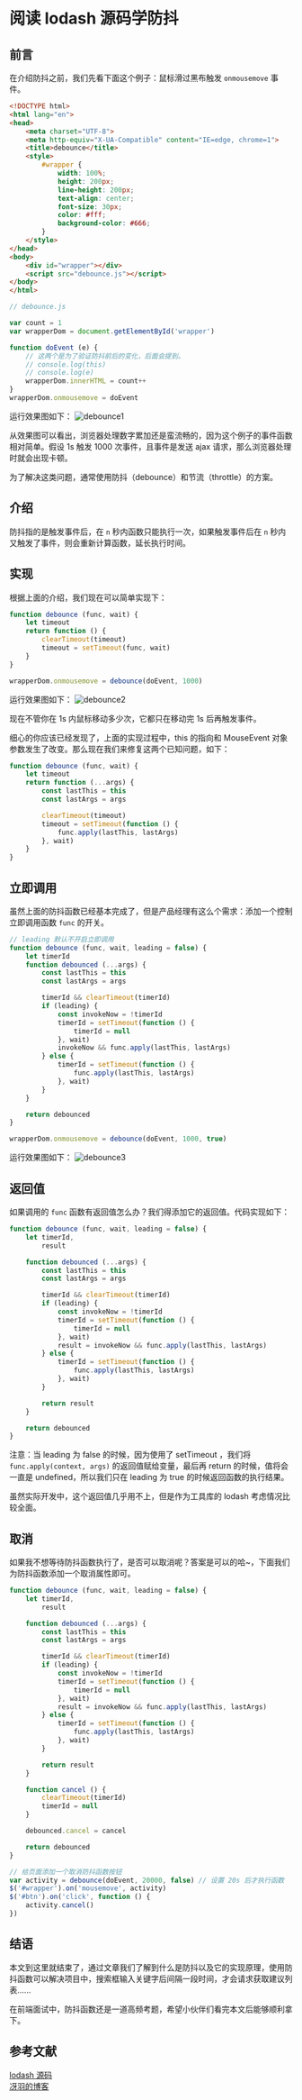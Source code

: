 # 阅读 lodash 源码学防抖

## 前言

在介绍防抖之前，我们先看下面这个例子：鼠标滑过黑布触发 `onmousemove` 事件。
```html
<!DOCTYPE html>
<html lang="en">
<head>
    <meta charset="UTF-8">
    <meta http-equiv="X-UA-Compatible" content="IE=edge, chrome=1">
    <title>debounce</title>
    <style>
        #wrapper {
            width: 100%;
            height: 200px;
            line-height: 200px;
            text-align: center;
            font-size: 30px;
            color: #fff;
            background-color: #666;
        }
    </style>
</head>
<body>
    <div id="wrapper"></div>
    <script src="debounce.js"></script>
</body>
</html>
```
```js
// debounce.js

var count = 1
var wrapperDom = document.getElementById('wrapper')

function doEvent (e) {
    // 这两个是为了验证防抖前后的变化，后面会提到。
    // console.log(this)
    // console.log(e)
    wrapperDom.innerHTML = count++
}
wrapperDom.onmousemove = doEvent
```
运行效果图如下：
![debounce1](../../assets/js_subject/debounce.gif)

从效果图可以看出，浏览器处理数字累加还是蛮流畅的，因为这个例子的事件函数相对简单。假设 1s 触发 1000 次事件，且事件是发送 ajax 请求，那么浏览器处理时就会出现卡顿。

为了解决这类问题，通常使用防抖（debounce）和节流（throttle）的方案。

## 介绍

防抖指的是触发事件后，在 `n` 秒内函数只能执行一次，如果触发事件后在 `n` 秒内又触发了事件，则会重新计算函数，延长执行时间。

## 实现

根据上面的介绍，我们现在可以简单实现下：
```js
function debounce (func, wait) {
    let timeout
    return function () {
        clearTimeout(timeout)
        timeout = setTimeout(func, wait)
    }
}

wrapperDom.onmousemove = debounce(doEvent, 1000)
```

运行效果图如下：
![debounce2](../../assets/js_subject/debounce2.gif)

现在不管你在 1s 内鼠标移动多少次，它都只在移动完 1s 后再触发事件。

细心的你应该已经发现了，上面的实现过程中，this 的指向和 MouseEvent 对象参数发生了改变。那么现在我们来修复这两个已知问题，如下：
```js
function debounce (func, wait) {
    let timeout
    return function (...args) {
        const lastThis = this
        const lastArgs = args

        clearTimeout(timeout)
        timeout = setTimeout(function () {
            func.apply(lastThis, lastArgs)
        }, wait)
    }
}
```

## 立即调用

虽然上面的防抖函数已经基本完成了，但是产品经理有这么个需求：添加一个控制立即调用函数 `func` 的开关。
```js
// leading 默认不开启立即调用
function debounce (func, wait, leading = false) {
    let timerId
    function debounced (...args) {
        const lastThis = this
        const lastArgs = args

        timerId && clearTimeout(timerId)
        if (leading) {
            const invokeNow = !timerId
            timerId = setTimeout(function () {
                timerId = null
            }, wait)
            invokeNow && func.apply(lastThis, lastArgs)
        } else {
            timerId = setTimeout(function () {
                func.apply(lastThis, lastArgs)
            }, wait)
        }
    }

    return debounced
}

wrapperDom.onmousemove = debounce(doEvent, 1000, true)
```

运行效果图如下：
![debounce3](../../assets/js_subject/debounce3.gif)

## 返回值

如果调用的 `func` 函数有返回值怎么办？我们得添加它的返回值。代码实现如下：
```js
function debounce (func, wait, leading = false) {
    let timerId,
        result

    function debounced (...args) {
        const lastThis = this
        const lastArgs = args

        timerId && clearTimeout(timerId)
        if (leading) {
            const invokeNow = !timerId
            timerId = setTimeout(function () {
                timerId = null
            }, wait)
            result = invokeNow && func.apply(lastThis, lastArgs)
        } else {
            timerId = setTimeout(function () {
                func.apply(lastThis, lastArgs)
            }, wait)
        }

        return result
    }

    return debounced
}
```

注意：当 leading 为 false 的时候，因为使用了 setTimeout ，我们将 `func.apply(context, args)` 的返回值赋给变量，最后再 return 的时候，值将会一直是 undefined，所以我们只在 leading 为 true 的时候返回函数的执行结果。

虽然实际开发中，这个返回值几乎用不上，但是作为工具库的 lodash 考虑情况比较全面。

## 取消

如果我不想等待防抖函数执行了，是否可以取消呢？答案是可以的哈~，下面我们为防抖函数添加一个取消属性即可。
```js
function debounce (func, wait, leading = false) {
    let timerId,
        result

    function debounced (...args) {
        const lastThis = this
        const lastArgs = args

        timerId && clearTimeout(timerId)
        if (leading) {
            const invokeNow = !timerId
            timerId = setTimeout(function () {
                timerId = null
            }, wait)
            result = invokeNow && func.apply(lastThis, lastArgs)
        } else {
            timerId = setTimeout(function () {
                func.apply(lastThis, lastArgs)
            }, wait)
        }

        return result
    }

    function cancel () {
        clearTimeout(timerId)
        timerId = null
    }

    debounced.cancel = cancel

    return debounced
}

// 给页面添加一个取消防抖函数按钮
var activity = debounce(doEvent, 20000, false) // 设置 20s 后才执行函数
$('#wrapper').on('mousemove', activity)
$('#btn').on('click', function () {
    activity.cancel()
})
```

## 结语

本文到这里就结束了，通过文章我们了解到什么是防抖以及它的实现原理，使用防抖函数可以解决项目中，搜索框输入关键字后间隔一段时间，才会请求获取建议列表......

在前端面试中，防抖函数还是一道高频考题，希望小伙伴们看完本文后能够顺利拿下。

## 参考文献

[lodash 源码](https://github.com/lodash/lodash/blob/master/debounce.js)<br/>
[冴羽的博客](https://github.com/mqyqingfeng/Blog/issues/22)


